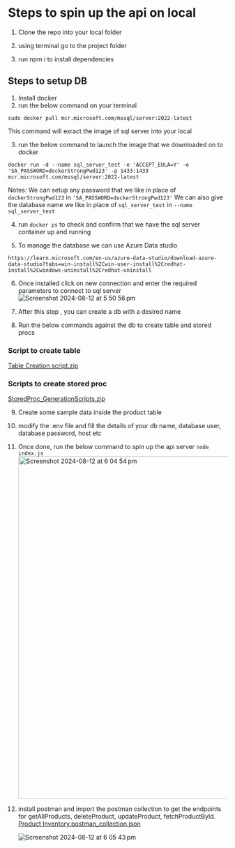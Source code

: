 <h1>Steps to spin up the api on local</h1>

1. Clone the repo into your local folder

2. using terminal go to the project folder

3. run npm i to install dependencies


<h2>Steps to setup DB</h2>

1. Install docker
2. run the below command on your terminal

`sudo docker pull mcr.microsoft.com/mssql/server:2022-latest`

This command will exract the image of sql server into your local

3. run the below command to launch the image that we downloaded on to docker

`docker run -d --name sql_server_test -e 'ACCEPT_EULA=Y' -e 'SA_PASSWORD=dockerStrongPwd123' -p 1433:1433 mcr.microsoft.com/mssql/server:2022-latest`

Notes: We can setup any password that we like in place of `dockerStrongPwd123` in  `'SA_PASSWORD=dockerStrongPwd123'`
       We can also give the database name we like in place of `sql_server_test` in `--name sql_server_test`

4. run `docker ps` to check and confirm that we have the sql server container up and running

5. To manage the database we can use Azure Data studio

`https://learn.microsoft.com/en-us/azure-data-studio/download-azure-data-studio?tabs=win-install%2Cwin-user-install%2Credhat-install%2Cwindows-uninstall%2Credhat-uninstall`

6. Once installed click on new connection and enter the required parameters to connect to sql server
   ![Screenshot 2024-08-12 at 5 50 56 pm](https://github.com/user-attachments/assets/21a86679-92d9-4df5-b7ec-65cdaa46320b)


7. After this step , you can create a db with a desired name

8. Run the below commands against the db to create table and stored procs


<h3>Script to create table</h3>

[Table Creation script.zip](https://github.com/user-attachments/files/16578832/Table.Creation.script.zip)

<h3>Scripts to create stored proc</h3>

[StoredProc_GenerationScripts.zip](https://github.com/user-attachments/files/16578837/StoredProc_GenerationScripts.zip)

9. Create some sample data inside the product table
10. modify the .env file and fill the details of your db name, database user, database password, host etc
11. Once done, run the below command to spin up the api server
    `node index.js`
    <img width="786" alt="Screenshot 2024-08-12 at 6 04 54 pm" src="https://github.com/user-attachments/assets/63d52bd4-481f-4693-933c-a4a2be6f6f61">

13. install postman and import the postman collection to get the endpoints for getAllProducts, deleteProduct, updateProduct, fetchProductById.
    [Product Inventory.postman_collection.json](https://github.com/user-attachments/files/16577585/Product.Inventory.postman_collection.json)

    ![Screenshot 2024-08-12 at 6 05 43 pm](https://github.com/user-attachments/assets/75ab65b9-b247-4365-b83a-0f81a48438b0)

